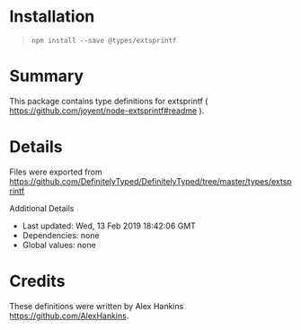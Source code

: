 # Installation
> `npm install --save @types/extsprintf`

# Summary
This package contains type definitions for extsprintf ( https://github.com/joyent/node-extsprintf#readme ).

# Details
Files were exported from https://github.com/DefinitelyTyped/DefinitelyTyped/tree/master/types/extsprintf

Additional Details
 * Last updated: Wed, 13 Feb 2019 18:42:06 GMT
 * Dependencies: none
 * Global values: none

# Credits
These definitions were written by Alex Hankins <https://github.com/AlexHankins>.
